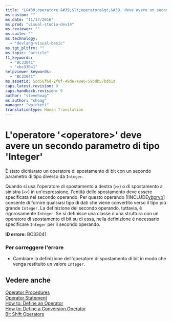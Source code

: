 ```yaml
---
title: "L&#39;operatore &#39;&lt;operatore&gt;&#39; deve avere un secondo parametro di tipo &#39;Integer&#39; | Microsoft Docs"
ms.custom: ""
ms.date: "11/17/2016"
ms.prod: "visual-studio-dev14"
ms.reviewer: ""
ms.suite: ""
ms.technology: 
  - "devlang-visual-basic"
ms.tgt_pltfrm: ""
ms.topic: "article"
f1_keywords: 
  - "BC33041"
  - "vbc33041"
helpviewer_keywords: 
  - "BC33041"
ms.assetid: 5cd56f6d-2f0f-49de-a8e6-59bdb57bdb1d
caps.latest.revision: 9
caps.handback.revision: 9
author: "stevehoag"
ms.author: "shoag"
manager: "wpickett"
translationtype: Human Translation
---
```

# L&#39;operatore &#39;&lt;operatore&gt;&#39; deve avere un secondo parametro di tipo &#39;Integer&#39;
È stato dichiarato un operatore di spostamento di bit con un secondo parametro di tipo diverso da `Integer`.  
  
 Quando si usa l'operatore di spostamento a destra \(`>>`\) o di spostamento a sinistra \(`<<`\) in un'espressione, l'entità dello spostamento deve essere specificata nel secondo operando. Per questo operando [!INCLUDE[vbprvb](../../csharp/programming-guide/concepts/linq/includes/vbprvb_md.md)] consente di fornire qualsiasi tipo di dati che viene convertito verso il tipo più grande `Integer`. La definizione del secondo operando, tuttavia, è rigorosamente `Integer`. Se si definisce una classe o una struttura con un operatore di spostamento di bit su di essa, nella definizione è necessario specificare `Integer` per il secondo operando.  
  
 **ID errore:** BC33041  
  
### Per correggere l'errore  
  
-   Cambiare la definizione dell'operatore di spostamento di bit in modo che venga restituito un valore `Integer`.  
  
## Vedere anche  
 [Operator Procedures](../../visual-basic/programming-guide/language-features/procedures/operator-procedures.md)   
 [Operator Statement](../../visual-basic/language-reference/statements/operator-statement.md)   
 [How to: Define an Operator](../../visual-basic/programming-guide/language-features/procedures/how-to-define-an-operator.md)   
 [How to: Define a Conversion Operator](../../visual-basic/programming-guide/language-features/procedures/how-to-define-a-conversion-operator.md)   
 [Bit Shift Operators](../../visual-basic/language-reference/operators/bit-shift-operators.md)